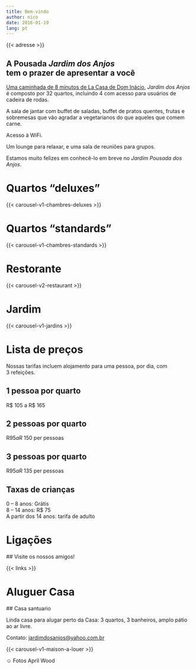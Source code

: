```yaml
---
title: Bem-vindo
author: nico
date: 2016-01-19
lang: pt
---
```


{{< adresse >}}

## A Pousada <i>Jardim dos Anjos</i><br />tem o prazer de apresentar a você

<a href="http://goo.gl/maps/i1L2U"><span class="domInacio">Uma caminhada de 8 minutos de La Casa de Dom Inácio</span></a>, <i>Jardim dos Anjos</i> é composto por 32 quartos, incluindo 4 com acesso para usuários de cadeira de rodas.

A sala de jantar com buffet de saladas, buffet de pratos quentes, frutas e sobremesas que vão agradar a vegetarianos do que aqueles que comem carne.

Acesso à WiFi.

Um lounge para relaxar, e uma sala de reuniões para grupos.

Estamos muito felizes em conhecê-lo em breve no <i>Jardim Pousada dos Anjos</i>.

<h1 id="photos_chambres_deluxes">Quartos “deluxes”</h1>
{{< carousel-v1-chambres-deluxes >}}

<h1 id="photos_chambres_standards">Quartos “standards”</h1>
{{< carousel-v1-chambres-standards >}}

<h1 id="photos_coin-repas">Restorante</h1>
{{< carousel-v2-restaurant >}}

<h1 id="photos_jardins">Jardim</h1>
{{< carousel-v1-jardins >}}

<div style="display: none;">
<h1 id="photos">Fotos</h1>
[metaslider id=92]
*Fotos: Pasha Antonov: <a href="http://www.pavelantonov.com">www.pavelantonov.com</a>
</div>

# Lista de preços

Nossas tarifas incluem alojamento para uma pessoa, por dia, com 3 refeições.

## 1 pessoa por quarto
R$ 105 a R$ 165

## 2 pessoas por quarto
R$ 95 a R$ 150 per pessoas

## 3 pessoas por quarto
R$ 95 a R$ 135 per pessoas

## Taxas de crianças
0 – 8 anos: Grátis<br />
8 – 14 anos: R$ 75<br />
A partir dos 14 anos: tarifa de adulto

<!--
<h1 id="testimony">Depoismentos</h1>
-->
<!-- Vide -->

<h1 id="links">Ligações</h1>
## Visite os nossos amigos!

{{< links >}}

<h1 id="house_to_rent">Aluguer Casa</h1>
## Casa santuario

Linda casa para alugar perto da Casa: 3 quartos, 3 banheiros, amplo pátio ao ar livre.

Contato: <a href="mailto:jardimdosanjos@yahoo.com.br">jardimdosanjos@yahoo.com.br</a>

{{< carousel-v1-maison-a-louer >}}

☺ Fotos April Wood
